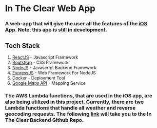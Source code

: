# In The Clear Web App

### A web-app that will give the user all the features of the [iOS App](https://itunes.apple.com/us/app/in-the-clear/id1458058092?ls=1&mt=8). Note, this app is still in development.

## Tech Stack
1. [ReactJS](https://reactjs.org) - Javascript Framework
2. [Bootstrap](https://getbootstrap.com) - CSS Framework
3. [NodeJS](https://nodejs.org/en/) - Javascript Backend Framework
4. [ExpressJS](https://expressjs.com) - Web Framework For NodeJS
5. [Docker](https://www.docker.com) - Deployment Tool
6. [Google Maps API](https://developers.google.com/maps/documentation) - Mapping Service

### The AWS Lambda functions, that are used in the iOS app, are also being utilized in this project. Currently, there are two Lambda functions that handle all weather and reverse geocoding requests. The following [link](https://github.com/joshsauder/InTheClearBackend) will take you to the In The Clear Backend Github Repo.
